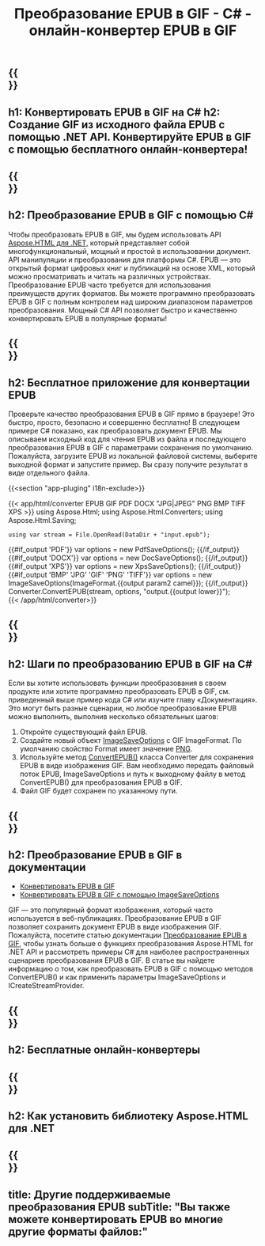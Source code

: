 ﻿---
translation: true
template: /templates/_template-conversion-child.md
title: Преобразование EPUB в GIF - C# - онлайн-конвертер EPUB в GIF
description: Пример кода для преобразования EPUB в GIF на C#. Легко используйте С# API в любом приложении .NET. Попробуйте онлайн-конвертер EPUB в GIF бесплатно!
url: /net/conversion/epub-to-gif/
family: html
platformtag: net
feature: conversion
informat: EPUB
outformat: GIF
otherformats: PDF DOCX XPS BMP JPEG PNG TIFF
---

{{<section banner>}}
---
h1: Конвертировать EPUB в GIF на C#
h2: Создание GIF из исходного файла EPUB с помощью .NET API. Конвертируйте EPUB в GIF с помощью бесплатного онлайн-конвертера!
---

{{<section overview>}}
---
h2: Преобразование EPUB в GIF с помощью C#
---

Чтобы преобразовать EPUB в GIF, мы будем использовать API [Aspose.HTML для .NET,](https://products.aspose.com/html/net/) который представляет собой многофункциональный, мощный и простой в использовании документ. API манипуляции и преобразования для платформы C#. EPUB — это открытый формат цифровых книг и публикаций на основе XML, который можно просматривать и читать на различных устройствах. Преобразование EPUB часто требуется для использования преимуществ других форматов. Вы можете программно преобразовать EPUB в GIF с полным контролем над широким диапазоном параметров преобразования. Мощный C# API позволяет быстро и качественно конвертировать EPUB в популярные форматы!

{{<section demos>}}
---
h2: Бесплатное приложение для конвертации EPUB
---

Проверьте качество преобразования EPUB в GIF прямо в браузере! Это быстро, просто, безопасно и совершенно бесплатно! В следующем примере C# показано, как преобразовать документ EPUB. Мы описываем исходный код для чтения EPUB из файла и последующего преобразования EPUB в GIF с параметрами сохранения по умолчанию. Пожалуйста, загрузите EPUB из локальной файловой системы, выберите выходной формат и запустите пример. Вы сразу получите результат в виде отдельного файла.

{{<section "app-pluging" i18n-exclude>}}

{{< app/html/converter EPUB GIF PDF DOCX "JPG|JPEG" PNG BMP TIFF XPS >}}
using Aspose.Html;
using Aspose.Html.Converters;
using Aspose.Html.Saving;

    using var stream = File.OpenRead(DataDir + "input.epub");
{{#if_output 'PDF'}}
    var options = new PdfSaveOptions();
{{/if_output}}
{{#if_output 'DOCX'}}
    var options = new DocSaveOptions();
{{/if_output}}
{{#if_output 'XPS'}}
    var options = new XpsSaveOptions();
{{/if_output}}
{{#if_output 'BMP' 'JPG' 'GIF' 'PNG' 'TIFF'}}
    var options = new ImageSaveOptions(ImageFormat.{{output param2 camel}});
{{/if_output}}
    Converter.ConvertEPUB(stream, options, "output.{{output lower}}");   
{{< /app/html/converter>}}


{{<section steps>}}
---
h2: Шаги по преобразованию EPUB в GIF на C#
---

Если вы хотите использовать функции преобразования в своем продукте или хотите программно преобразовать EPUB в GIF, см. приведенный выше пример кода C# или изучите главу «Документация». Это могут быть разные сценарии, но любое преобразование EPUB можно выполнить, выполнив несколько обязательных шагов:

1. Откройте существующий файл EPUB.
1. Создайте новый объект [ImageSaveOptions](https://reference.aspose.com/html/net/aspose.html.saving/imagesaveoptions/) с GIF ImageFormat. По умолчанию свойство Format имеет значение [PNG](https://reference.aspose.com/html/net/aspose.html.rendering.image/imageformat/).
1. Используйте метод [ConvertEPUB()](https://reference.aspose.com/html/net/aspose.html.converters.converter/convertepub/) класса Converter для сохранения EPUB в виде изображения GIF. Вам необходимо передать файловый поток EPUB, ImageSaveOptions и путь к выходному файлу в метод ConvertEPUB() для преобразования EPUB в GIF.
1. Файл GIF будет сохранен по указанному пути.

{{<section documentation>}}
---
h2: Преобразование EPUB в GIF в документации
---

  - <a href="https://docs.aspose.com/html/net/converting-between-formats/epub-to-gif/#convert-epub-to-gif" target="_blank">Конвертировать EPUB в GIF</a>
  - <a href="https://docs.aspose.com/html/net/converting-between-formats/epub-to-gif/#convert-epub-to-gif-using-imagesaveoptions" target="_blank" >Конвертировать EPUB в GIF с помощью ImageSaveOptions</a>

GIF — это популярный формат изображения, который часто используется в веб-публикациях. Преобразование EPUB в GIF позволяет сохранить документ EPUB в виде изображения GIF. Пожалуйста, посетите статью документации [Преобразование EPUB в GIF](https://docs.aspose.com/html/net/converting-between-formats/html-to-gif/), чтобы узнать больше о функциях преобразования Aspose.HTML for .NET API и рассмотреть примеры C# для наиболее распространенных сценариев преобразования EPUB в GIF. В статье вы найдете информацию о том, как преобразовать EPUB в GIF с помощью методов ConvertEPUB() и как применить параметры ImageSaveOptions и ICreateStreamProvider.

{{<section online-converters>}}
---
h2: Бесплатные онлайн-конвертеры
---

{{<section get-started>}}
---
h2: Как установить библиотеку Aspose.HTML для .NET
---

{{<section other-conversions>}}
---
title: Другие поддерживаемые преобразования EPUB
subTitle: "Вы также можете конвертировать EPUB во многие другие форматы файлов:"
---